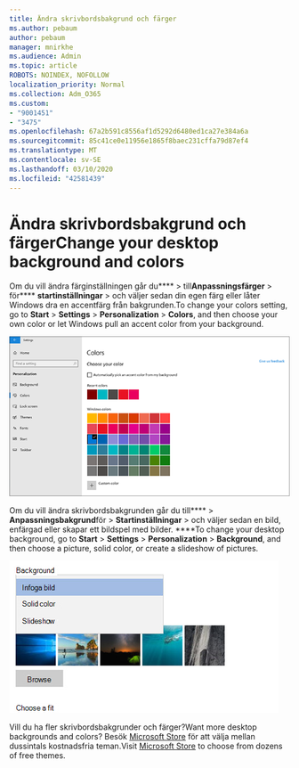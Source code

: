```yaml
---
title: Ändra skrivbordsbakgrund och färger
ms.author: pebaum
author: pebaum
manager: mnirkhe
ms.audience: Admin
ms.topic: article
ROBOTS: NOINDEX, NOFOLLOW
localization_priority: Normal
ms.collection: Adm_O365
ms.custom:
- "9001451"
- "3475"
ms.openlocfilehash: 67a2b591c8556af1d5292d6480ed1ca27e384a6a
ms.sourcegitcommit: 85c41ce0e11956e1865f8baec231cffa79d87ef4
ms.translationtype: MT
ms.contentlocale: sv-SE
ms.lasthandoff: 03/10/2020
ms.locfileid: "42581439"
---
```

# <a name="change-your-desktop-background-and-colors"></a><span data-ttu-id="d408e-102">Ändra skrivbordsbakgrund och färger</span><span class="sxs-lookup"><span data-stu-id="d408e-102">Change your desktop background and colors</span></span>

<span data-ttu-id="d408e-103">Om du vill ändra färginställningen går du\*\*\*\* > till**Anpassningsfärger** > för\*\*\*\* **startinställningar** > och väljer sedan din egen färg eller låter Windows dra en accentfärg från bakgrunden.</span><span class="sxs-lookup"><span data-stu-id="d408e-103">To change your colors setting, go to **Start** > **Settings** > **Personalization** > **Colors**, and then choose your own color or let Windows pull an accent color from your background.</span></span>

![Anpassa färgerna i Windows.](media/windows-personalization-colors.png)

<span data-ttu-id="d408e-105">Om du vill ändra skrivbordsbakgrunden går du till\*\*\*\* > **Anpassningsbakgrund**för > **Startinställningar** > och väljer sedan en bild, enfärgad eller skapar ett bildspel med bilder. \*\*\*\*</span><span class="sxs-lookup"><span data-stu-id="d408e-105">To change your desktop background, go to **Start** > **Settings** > **Personalization** > **Background**, and then choose a picture, solid color, or create a slideshow of pictures.</span></span> 

![Ändra bakgrunden till skrivbordet i Windows.](media/windows-desktop-background.png)

<span data-ttu-id="d408e-107">Vill du ha fler skrivbordsbakgrunder och färger?</span><span class="sxs-lookup"><span data-stu-id="d408e-107">Want more desktop backgrounds and colors?</span></span> <span data-ttu-id="d408e-108">Besök [Microsoft Store](https://www.microsoft.com/store/collections/windowsthemes) för att välja mellan dussintals kostnadsfria teman.</span><span class="sxs-lookup"><span data-stu-id="d408e-108">Visit [Microsoft Store](https://www.microsoft.com/store/collections/windowsthemes) to choose from dozens of free themes.</span></span>
